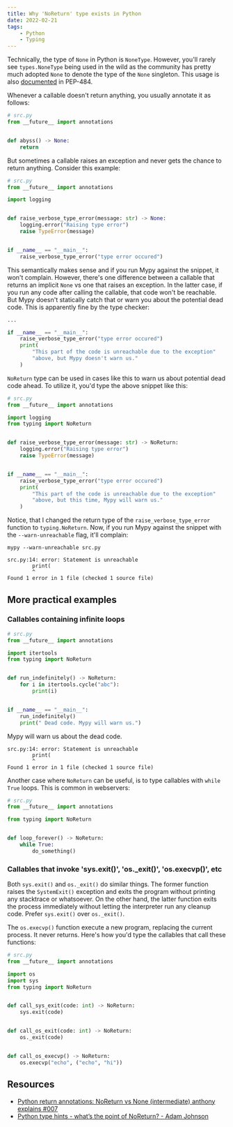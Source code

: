 ```yaml
---
title: Why 'NoReturn' type exists in Python
date: 2022-02-21
tags:
    - Python
    - Typing
---
```


Technically, the type of `None` in Python is `NoneType`. However, you'll rarely see
`types.NoneType` being used in the wild as the community has pretty much adopted `None`
to denote the type of the `None` singleton. This usage is also
[documented](https://www.python.org/dev/peps/pep-0484/#using-none) in PEP-484.

Whenever a callable doesn't return anything, you usually annotate it as follows:

```python
# src.py
from __future__ import annotations


def abyss() -> None:
    return
```

But sometimes a callable raises an exception and never gets the chance to return
anything. Consider this example:

```python
# src.py
from __future__ import annotations

import logging


def raise_verbose_type_error(message: str) -> None:
    logging.error("Raising type error")
    raise TypeError(message)


if __name__ == "__main__":
    raise_verbose_type_error("type error occured")
```

This semantically makes sense and if you run Mypy against the snippet, it won't
complain. However, there's one difference between a callable that returns an implicit
`None` vs one that raises an exception. In the latter case, if you run any code after
calling the callable, that code won't be reachable. But Mypy doesn't statically catch
that or warn you about the potential dead code. This is apparently fine by the type
checker:

```python
...

if __name__ == "__main__":
    raise_verbose_type_error("type error occured")
    print(
        "This part of the code is unreachable due to the exception"
        "above, but Mypy doesn't warn us."
    )
```

`NoReturn` type can be used in cases like this to warn us about potential dead code
ahead. To utilize it, you'd type the above snippet like this:

```python
# src.py
from __future__ import annotations

import logging
from typing import NoReturn


def raise_verbose_type_error(message: str) -> NoReturn:
    logging.error("Raising type error")
    raise TypeError(message)


if __name__ == "__main__":
    raise_verbose_type_error("type error occured")
    print(
        "This part of the code is unreachable due to the exception"
        "above, but this time, Mypy will warn us."
    )
```

Notice, that I changed the return type of the `raise_verbose_type_error` function to
`typing.NoReturn`. Now, if you run Mypy against the snippet with the
`--warn-unreachable` flag, it'll complain:

```
mypy --warn-unreachable src.py
```

```
src.py:14: error: Statement is unreachable
        print(
        ^
Found 1 error in 1 file (checked 1 source file)
```

## More practical examples

### Callables containing infinite loops

```python
# src.py
from __future__ import annotations

import itertools
from typing import NoReturn


def run_indefinitely() -> NoReturn:
    for i in itertools.cycle("abc"):
        print(i)


if __name__ == "__main__":
    run_indefinitely()
    print(" Dead code. Mypy will warn us.")
```

Mypy will warn us about the dead code.

```
src.py:14: error: Statement is unreachable
        print(
        ^
Found 1 error in 1 file (checked 1 source file)
```

Another case where `NoReturn` can be useful, is to type callables with `while True`
loops. This is common in webservers:

```python
# src.py
from __future__ import annotations

from typing import NoReturn


def loop_forever() -> NoReturn:
    while True:
        do_something()
```

### Callables that invoke 'sys.exit()', 'os._exit()', 'os.execvp()', etc

Both `sys.exit()` and `os._exit()` do similar things. The former function raises the
`SystemExit()` exception and exits the program without printing any stacktrace or
whatsoever. On the other hand, the latter function exits the process immediately without
letting the interpreter run any cleanup code. Prefer `sys.exit()` over `os._exit()`.

The `os.execvp()` function execute a new program, replacing the current process. It
never returns. Here's how you'd type the callables that call these functions:

```python
# src.py
from __future__ import annotations

import os
import sys
from typing import NoReturn


def call_sys_exit(code: int) -> NoReturn:
    sys.exit(code)


def call_os_exit(code: int) -> NoReturn:
    os._exit(code)


def call_os_execvp() -> NoReturn:
    os.execvp("echo", ("echo", "hi"))
```

## Resources

* [Python return annotations: NoReturn vs None (intermediate) anthony explains #007](https://www.youtube.com/watch?v=-zH0qqDtd4w)
* [Python type hints - what’s the point of NoReturn? - Adam Johnson](https://adamj.eu/tech/2021/05/20/python-type-hints-whats-the-point-of-noreturn/)
